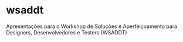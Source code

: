 # wsaddt
Apresentações para o Workshop de Soluções e Aperfeiçoamento para Designers, Desenvolvedores e Testers (WSADDT)
